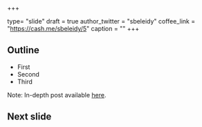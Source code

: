 +++

type= "slide"
draft = true
author_twitter = "sbeleidy"
coffee_link = "https://cash.me/sbeleidy/5"
caption = ""
+++

## Outline

* First
* Second
* Third

Note:
In-depth post available [here](/post/).



## Next slide